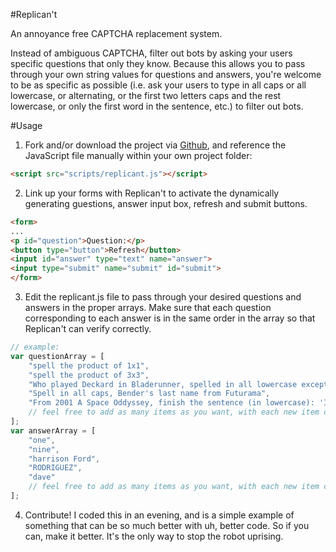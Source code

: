 #Replican't

An annoyance free CAPTCHA replacement system.

Instead of ambiguous CAPTCHA, filter out bots by asking your users specific questions that only they know. Because this allows you to pass through your own string values for questions and answers, you're welcome to be as specific as possible (i.e. ask your users to type in all caps or all lowercase, or alternating, or the first two letters caps and the rest lowercase, or only the first word in the sentence, etc.) to filter out bots. 

#Usage

1) Fork and/or download the project via [Github](https://github.com/jelocodes/replican-t), and reference the JavaScript file manually within your own project folder:

```html
<script src="scripts/replicant.js"></script>
```

2) Link up your forms with Replican't to activate the dynamically generating guestions, answer input box, refresh and submit buttons.  
 
```html
<form>
...
<p id="question">Question:</p> 
<button type="button">Refresh</button> 
<input id="answer" type="text" name="answer">
<input type="submit" name="submit" id="submit">
</form>
```

3) Edit the replicant.js file to pass through your desired questions and answers in the proper arrays. Make sure that each question corresponding to each answer is in the same order in the array so that Replican't can verify correctly.

```javascript
// example:
var questionArray = [
	"spell the product of 1x1",
	"spell the product of 3x3",
	"Who played Deckard in Bladerunner, spelled in all lowercase except for the first letter of his last name?",
	"Spell in all caps, Bender's last name from Futurama",
	"From 2001 A Space Oddyssey, finish the sentence (in lowercase): 'I can't let you do that ___.'"
	// feel free to add as many items as you want, with each new item corresponding to the same item order of its equivalent answer listed in the answerArray
];
var answerArray = [
	"one",
	"nine",
	"harrison Ford",
	"RODRIGUEZ",
	"dave"
	// feel free to add as many items as you want, with each new item corresponding to the same item order of its equivalent question listed in the questionArray
];
```

4) Contribute! I coded this in an evening, and is a simple example of something that can be so much better with uh, better code. So if you can, make it better. It's the only way to stop the robot uprising.